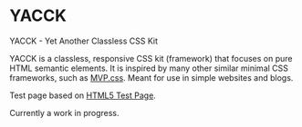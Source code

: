 # YACCK
YACCK - Yet Another Classless CSS Kit

YACCK is a classless, responsive CSS kit (framework) that focuses on pure HTML semantic elements. It is inspired by many other similar minimal CSS frameworks, such as <a href="https://github.com/andybrewer/mvp">MVP.css</a>. Meant for use in simple websites and blogs.

Test page based on [HTML5 Test Page](https://github.com/cbracco/html5-test-page).

Currently a work in progress.